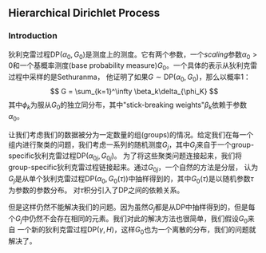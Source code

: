 ## Hierarchical Dirichlet Process

### Introduction

狄利克雷过程$\text{DP}(\alpha_0,G_0)$是测度上的测度。它有两个参数，一个*scaling*参数$\alpha_0>0$和一个基概率测度(base probability measure)$G_0$。一个具体的表示从狄利克雷过程中采样的是Sethuranma，
他证明了如果$G\sim \text{DP}(\alpha_0,G_0)$，那么以概率$1$：
$$
G = \sum_{k=1}^\infty \beta_k\delta_{\phi_K}
$$
其中$\phi_k$为服从$G_0$的独立同分布，其中"stick-breaking weights"$\beta_k$依赖于参数$\alpha_0$。

让我们考虑我们的数据被分为一定数量的组(groups)的情况。给定我们在每一个组内进行聚类的问题，我们考虑一系列的随机测度$G_j$，其中$G_j$来自于一个group-specific狄利克雷过程$\text{DP}(\alpha_{0j},G_{0j})$。
为了将这些聚类问题连接起来，我们将group-specific狄利克雷过程链接起来。通过$G_{0j}$，一个自然的方法是分层，
认为$G_j$是从单个狄利克雷过程$\text{DP}(\alpha_0,G_0(\tau))$中抽样得到的，其中$G_0(\tau)$是以随机参数$\tau$为参数的参数分布。
对$\tau$积分引入了DP之间的依赖关系。

但是这样仍然不能解决我们的问题。因为虽然$G_j$都是从$\text{DP}$中抽样得到的，但是每个$G_j$中仍然不会存在相同的元素。我们对此的解决方法也很简单，我们假设$G_0$来自
一个新的狄利克雷过程$\text{DP}(\gamma, H)$，这样$G_0$也为一个离散的分布，我们的问题就解决了。

